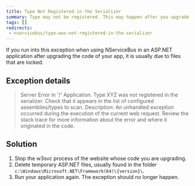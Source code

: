 ```yaml
---
title: Type Not Registered in the Serializer
summary: Type may not be registered. This may happen after you upgrade your app code. Is usually due to locked files.
tags: []
redirects:
 - nservicebus/type-was-not-registered-in-the-serializer
---
```


If you run into this exception when using NServiceBus in an ASP.NET application after upgrading the code of your app, it is usually due to files that are locked.

## Exception details

> Server Error in '/' Application. Type XYZ was not registered in the serializer. Check that it appears in the list of configured assemblies/types to scan. Description: An unhandled exception occurred during the execution of the current web request. Review the stack trace for more information about the error and where it originated in the code.

## Solution

1.  Stop the w3svc process of the website whose code you are upgrading.
2.  Delete temporary ASP.NET files, usually found in the folder `c:\Windows\Microsoft.NET\Framework(64)\{version}\`.
3.  Run your application again. The exception should no longer happen.